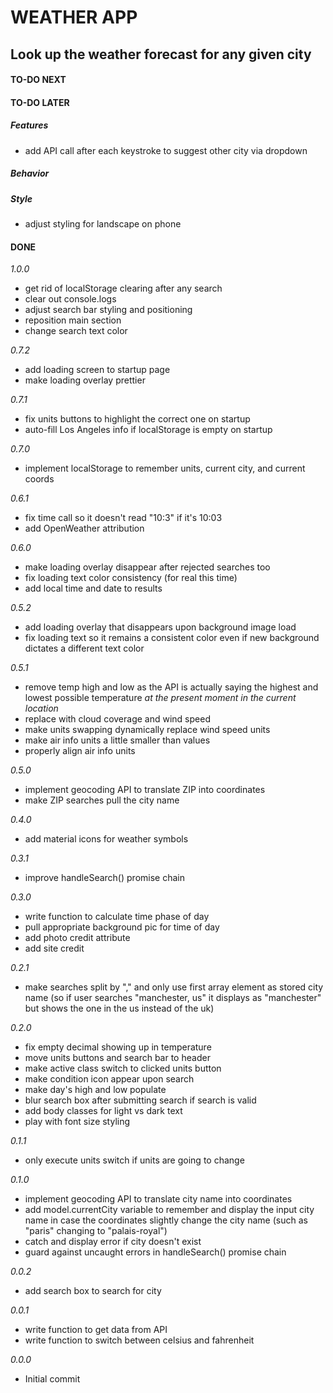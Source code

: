 # WEATHER APP

## Look up the weather forecast for any given city

#### TO-DO NEXT

#### TO-DO LATER

##### Features

-   add API call after each keystroke to suggest other city via dropdown

##### Behavior

##### Style

-   adjust styling for landscape on phone

#### DONE

_1.0.0_

-   get rid of localStorage clearing after any search
-   clear out console.logs
-   adjust search bar styling and positioning
-   reposition main section
-   change search text color

_0.7.2_

-   add loading screen to startup page
-   make loading overlay prettier

_0.7.1_

-   fix units buttons to highlight the correct one on startup
-   auto-fill Los Angeles info if localStorage is empty on startup

_0.7.0_

-   implement localStorage to remember units, current city, and current coords

_0.6.1_

-   fix time call so it doesn't read "10:3" if it's 10:03
-   add OpenWeather attribution

_0.6.0_

-   make loading overlay disappear after rejected searches too
-   fix loading text color consistency (for real this time)
-   add local time and date to results

_0.5.2_

-   add loading overlay that disappears upon background image load
-   fix loading text so it remains a consistent color even if new background dictates a different text color

_0.5.1_

-   remove temp high and low as the API is actually saying the highest and lowest possible temperature _at the present moment in the current location_
-   replace with cloud coverage and wind speed
-   make units swapping dynamically replace wind speed units
-   make air info units a little smaller than values
-   properly align air info units

_0.5.0_

-   implement geocoding API to translate ZIP into coordinates
-   make ZIP searches pull the city name

_0.4.0_

-   add material icons for weather symbols

_0.3.1_

-   improve handleSearch() promise chain

_0.3.0_

-   write function to calculate time phase of day
-   pull appropriate background pic for time of day
-   add photo credit attribute
-   add site credit

_0.2.1_

-   make searches split by "," and only use first array element as stored city name (so if user searches "manchester, us" it displays as "manchester" but shows the one in the us instead of the uk)

_0.2.0_

-   fix empty decimal showing up in temperature
-   move units buttons and search bar to header
-   make active class switch to clicked units button
-   make condition icon appear upon search
-   make day's high and low populate
-   blur search box after submitting search if search is valid
-   add body classes for light vs dark text
-   play with font size styling

_0.1.1_

-   only execute units switch if units are going to change

_0.1.0_

-   implement geocoding API to translate city name into coordinates
-   add model.currentCity variable to remember and display the input city name in case the coordinates slightly change the city name (such as "paris" changing to "palais-royal")
-   catch and display error if city doesn't exist
-   guard against uncaught errors in handleSearch() promise chain

_0.0.2_

-   add search box to search for city

_0.0.1_

-   write function to get data from API
-   write function to switch between celsius and fahrenheit

_0.0.0_

-   Initial commit
